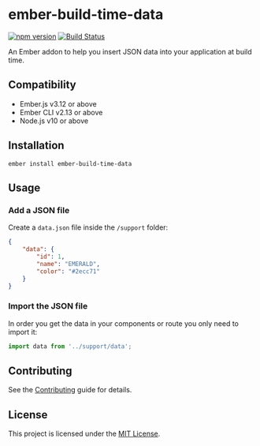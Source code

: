 # ember-build-time-data

[![npm version](https://badge.fury.io/js/ember-build-time-data.svg)](https://badge.fury.io/js/ember-build-time-data)
[![Build Status](https://travis-ci.org/Robert-96/ember-build-time-data.svg?branch=master)](https://travis-ci.org/Robert-96/ember-build-time-data)

An Ember addon to help you insert JSON data into your application at build time.

## Compatibility

* Ember.js v3.12 or above
* Ember CLI v2.13 or above
* Node.js v10 or above

## Installation

```
ember install ember-build-time-data
```

## Usage

### Add a JSON file

Create a `data.json` file inside the `/support` folder:

```json
{
    "data": {
        "id": 1,
        "name": "EMERALD",
        "color": "#2ecc71"
    }
}
```

### Import the JSON file

In order you get the data in your components or route you only need to import it:

```js
import data from '../support/data';
```

## Contributing

See the [Contributing](CONTRIBUTING.md) guide for details.

## License

This project is licensed under the [MIT License](LICENSE.md).
